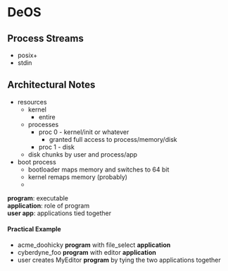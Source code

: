 DeOS
====

Process Streams
---------------
 * posix+
 * stdin

Architectural Notes
-------------------
 * resources
   * kernel
     * entire
   * processes
     * proc 0 - kernel/init or whatever
       * granted full access to process/memory/disk
     * proc 1 - disk
   * disk chunks by user and process/app
 * boot process
   * bootloader maps memory and switches to 64 bit
   * kernel remaps memory (probably)
   * 

**program**: executable  
**application**: role of program  
**user app**: applications tied together

#### Practical Example
 * acme_doohicky **program** with file_select **application**
 * cyberdyne_foo **program** with editor **application**
 * user creates MyEditor **program** by tying the two applications together
